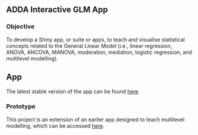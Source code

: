
## ADDA Interactive GLM App

### Objective

To develop a Shiny app, or suite or apps, to teach and visualise
statistical concepts related to the General Linear Model (i.e., linear
regression, ANOVA, ANCOVA, MANOVA, moderation, mediation, logistic
regression, and multilevel modelling).

## App

The latest stable version of the app can be found [here](https://adda.shinyapps.io/Exploring-the-GLM/)

### Prototype

This project is an extension of an earlier app designed to teach
multilevel modelling, which can be accessed
[here](https://dvanos.shinyapps.io/mlmexplorer/).
